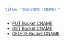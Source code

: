 ```yaml
---
title: "自定义域名（CNAME）"
---
```



- [PUT Bucket CNAME](put_cname/)
- [GET Bucket CNAME](get_cname/)
- [DELETE Bucket CNAME](delete_cname/)
